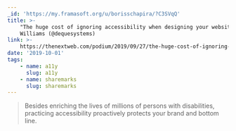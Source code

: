 ```yaml
---
_id: 'https://my.framasoft.org/u/borisschapira/?C3SVqQ'
title: >-
    "The huge cost of ignoring accessibility when designing your website", Greg
    Williams (@dequesystems)
link: >-
    https://thenextweb.com/podium/2019/09/27/the-huge-cost-of-ignoring-accessibility-when-designing-your-website/
date: '2019-10-01'
tags:
    - name: a11y
      slug: a11y
    - name: sharemarks
      slug: sharemarks
---
```


<div class="markdown"><blockquote>
<p>Besides enriching the lives of millions of persons with disabilities, practicing accessibility proactively protects your brand and bottom line.
</p>
</blockquote></div>
